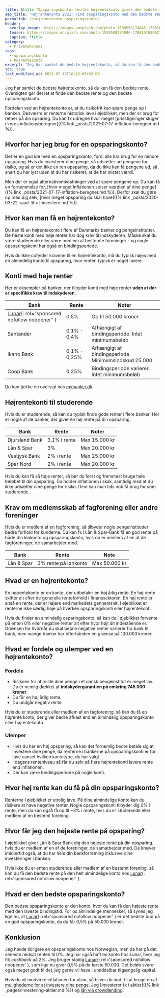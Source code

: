 ```yaml
---
title: &title "Opsparingskonto: Hvilke højrentekonto giver den bedste rente?"
seo_title: "Højrentekonto 2021: Find opsparingskonto med den bedste rente?"
permalink: /hoejrentekonto-opsparingskonto/
header:
  overlay_image: https://images.unsplash.com/photo-1580508174046-170816f65662?ixid=MnwxMjA3fDB8MHxwaG90by1wYWdlfHx8fGVufDB8fHx8&ixlib=rb-1.2.1&auto=format&fit=crop&w=1900&q=5
  teaser: https://images.unsplash.com/photo-1580508174046-170816f65662?ixid=MnwxMjA3fDB8MHxwaG90by1wYWdlfHx8fGVufDB8fHx8&ixlib=rb-1.2.1&auto=format&fit=crop&w=400&q=5
  caption: *title
category:
  - Privatøkonomi
tags:
  - opsparingskonto
  - højrentekonto
excerpt: "Jeg har samlet de bedste højrentekonto, så du kan få den bedste rente. Oversigten gør det let at finde den bedste rente og den bedste opsparingskonto."
toc: true
last_modified_at: 2021-07-17T10:22:02+02:00
---
```


Jeg har samlet de bedste højrentekonto, så du kan få den bedste rente. Oversigten gør det let at finde den bedste rente og den bedste opsparingskonto.

Fordelen ved en højrentekonto er, at du risikofrit kan spare penge op i banken. Desværre er renterne historisk lave i øjeblikket, men der er brug for retner på din opsaring. Du kan fx udregne hvor meget [prisstigninger sluger i vores inflationsberegner]({% link _posts/2021-07-17-inflation-beregner.md %}).

## Hvorfor har jeg brug for en opsparingskonto?

Det er en god ide med en opsparingskonto, fordi alle har brug for en mindre opsparing. Hvis du investerer dine penge, så udsætter ud pengene for risiko, og så er det ikke en ren opsparing, da du ikke kan få pengene ud, så snart du har lyst uden at du har risikeret, at de har mistet værdi.

Men der er også alternativomkostninger ved at spare pengene op. Du kan få en fornemmelse for, [hvor meget inflationen spiser værdien af dine penge]({% link _posts/2021-07-17-inflation-beregner.md %}). Derfor skal du gøre op med dig selv, [hvor meget opsparing du skal have]({% link _posts/2020-03-22-raad-til-at-investere.md %}).

## Hvor kan man få en højrentekonto?

Du kan få en højrentekonto i flere af Danmarks banker og pengeinstitutter. De fleste konti med høje renter har dog krav til indskyderen. Måske skal du være studerende eller være medlem af bestemte foreninger - og nogle opsparingskonti har også en bindingsperiode.

Hvis du ikke opfylder kravene til en højrentekonto, må du typisk nøjes med en almindelig konto til opsparing, hvor renten typisk er noget lavere.

## Konti med høje renter

Her er eksempler på banker, der tilbyder konti med høje renter **uden at der er specifikke krav til indskyderen**.

| Bank | Rente | Noter |
|-|-|-|
| [Lunar](/go/lunar/){: rel="sponsored nofollow noopener" } | 0,5% | Op til 50.000 kroner |
| Santander | 0,1% - 0,4% | Afhængigt af bindingsperiode. Intet minimumsbeløb |
| Ikano Bank | 0,1% - 0,25% | Afhængigt af bindingsperiode. Minimumsindskud 25.000 |
| Coop Bank | 0,25% | Bindingsperiode varierer. Intet minimumsbeløb |

Du kan tjekke en oversigt hos [mybanker.dk](
https://www.mybanker.dk/sammenlign/opsparing/opsparingskonto/
).

## Højrentekonti til studerende

Hvis du er studerende, så kan du typisk finde gode renter i flere banker. Her er nogle af de banker, der giver en høj rente på din opsparing.

| Bank | Rente | Noter |
|-|-|-|
| Djursland Bank | 3,1% i rente | Max 15.000 kr |
| Lån & Spar | 3% | Max 20.000 kr |
| Vestjysk Bank | 2% i rente | Max 25.000 kr |
| Spar Nord | 2% i rente | Max 20.000 kr |

Hvis du kan få så høje renter, så bør du først og fremmest bruge hele beløbet til din opsparing. Du holder inflationen i skak, samtidig med at du ikke udsætter dine penge for risiko. Dem kan man tids nok få brug for som studerende.

## Krav om medlemsskab af fagforening eller andre foreninger

Hvis du er medlem af en fagforening, så tilbyder nogle pengeinstitutter bedre forhold for kunderne. Du kan fx i Lån & Spar-Bank få en god rente på både din lønkonto og opsparingskonto, hvis du er medlem af en af de fagforeninger, de samarbejder med.

| Bank | Rente | Note |
|-|-|-|
| Lån & Spar | 3% rente på lønkonto | Max 50.000 kr |

## Hvad er en højrentekonto?

En højrentekonto er en konto, der udbetaler en høj årlig rente. En høj rente skifter alt efter de generelle renteforhold i finanssektoren. En høj rente er altså en rente, der er højere end markedets gennemsnit. I øjeblikket er renterne ikke særlig høje på hverken opsparingskonti eller højrentekonti. 

Hvis du finder en almindelig osparingskonto, så kan du i øjeblikket forvente på enten 0% eller negative renter alt efter hvor højt dit indestående er. Grænsen for hvornår du skal betale negative renter varierer fra bank til bank, men mange banker har efterhånden en grænse på 100.000 kroner.

## Hvad er fordele og ulemper ved en højrentekonto?

### Fordele

- Risikoen for at miste dine penge i et dansk pengeinstitut er meget lav. Du er nemlig dækket af **indskydergarantien på omkring 745.000 kroner**.
- Du får en høj årlig rente.
- Du undgår negativ rente.

Hvis du er studerende eller medlem af en fagforening, så kan du få en højrente konto, der giver bedre afkast end en almindelig opsparingskonto eller højrentekonto.

### Ulemper

- Hvis du har en høj opsparing, så kan det fornemlig bedre betale sig at investere dine penge, da renterne i bankerne på opsparingskonti er for lave uanset hvilken kontotype, du har valgt.
- I dagens renteniveau så får du selv på flere højrentekonti lavere rente end inflationen.
- Der kan være bindingsperiode på nogle konti.

## Hvor høj rente kan du få på din opsparingskonto?

Renterne i øjeblikket er utrolig lave. På dine almindelige konto kan du risikere at have negative renter. Nogle opsparingskonti tilbyder dig 0% i rente, men du kan også få op til ~3% i rente, hvis du er studerende eller medlem af en bestemt forening.

## Hvor får jeg den højeste rente på opsparing?

I øjeblikket giver Lån & Spar Bank dig den højeste rente på din opsparing, hvis du er medlem af en af de foreninger, de samarbejder med. De kræver imidlertid også, at du har hele din bankforretning inklusive dine investeringer i banken.

Hvis ikke du er enten studerende eller medlem af en bestemt forening, så kan du få den bedste rente på den helt almindelige konto hos [Lunar](/go/lunar/){: rel='sponsored nofollow noopener' }.

## Hvad er den bedste opsparingskonto?

Den bedste opsparingskonto er den konto, hvor du kan få den højeste rente med den laveste bindingstid. For os almindelige mennesker, så synes jeg lige nu, at [Lunar](/go/lunar/){: rel='sponsored nofollow noopener' } er det bedste bud på en god opsparingskonto, da du får 0,5% på 50.000 kroner.

## Konklusion

Jeg havde tidligere en opsparingskonto hos Norwegian, men de har på det seneste nedsat renten til 0%. Jeg har også haft en konto hos Lunar, hvor jeg fik _cashback_ på 2%. Jeg bruger stadig [Lunar](/go/lunar/){: rel='sponsored nofollow noopener' }, som lige nu giver 0,5% på de første 50.000. Det beløb svarer også meget godt til det, jeg gerne vil have i umiddelbar tilgængelig kapital. 

Hvis du vil modvirke inflationen for alvor, så bliver du nødt til at bruge en af [mulighederne for at investere dine penge](/investering/). Jeg [investerer fx i aktier]({% link _pages/investering-aktier.md %}) og [lån via crowdlending](/crowdlending/).
